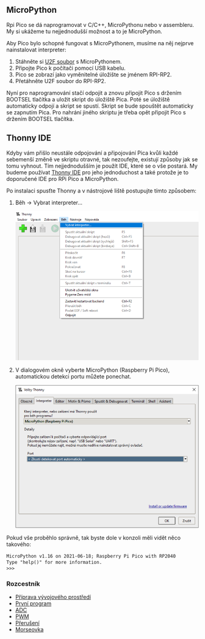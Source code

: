 ## MicroPython

Rpi Pico se dá naprogramovat v C/C++, MicroPythonu nebo v assembleru. My si ukážeme tu nejjednodušší možnost a to je MicroPython.

Aby Pico bylo schopné fungovat s MicroPythonem, musíme na něj nejprve nainstalovat interpreter:

1.	Stáhněte si [U2F soubor](https://micropython.org/download/rp2-pico/rp2-pico-latest.uf2) s MicroPythonem.
2.	Připojte Pico k počítači pomocí USB kabelu.
3.	Pico se zobrazí jako vyměnitelné úložište se jménem RPI-RP2.
4.	Přetáhněte U2F soubor do RPI-RP2.

Nyní pro naprogramování stačí odpojit a znovu připojit Pico s držením BOOTSEL tlačítka a uložit skript do úložiště Pica. Poté se úložiště automaticky odpojí a skript se spustí. Skript se bude spouštět automaticky se zapnutím Pica. Pro nahrání jiného skriptu je třeba opět připojit Pico s držením BOOTSEL tlačítka.

## Thonny IDE

Kdyby vám přišlo neustále odpojování a připojování Pica kvůli každé sebemenší změně ve skriptu otravné, tak nezoufejte, existují způsoby jak se tomu vyhnout. Tím nejjednodušším je použít IDE, které se o vše postará. My budeme používat [Thonny IDE](https://thonny.org/) pro jeho jednoduchost a také protože je to doporučené IDE pro RPi Pico a MicroPython.

Po instalaci spusťte Thonny a v nástrojové liště postupujte tímto způsobem:

1.	Běh -> Vybrat interpreter…

    ![img](images/thonny_interpreter_setting_1.png)

2.	V dialogovém okně vyberte MicroPython (Raspberry Pi Pico), automatickou detekci portu můžete ponechat.

    ![img](images/thonny_interpreter_setting_2.png)

Pokud vše proběhlo správně, tak byste dole v konzoli měli vidět něco takového:

```
MicroPython v1.16 on 2021-06-18; Raspberry Pi Pico with RP2040
Type "help()" for more information.
>>>
```

### Rozcestník
* [Příprava vývojového prostředí](priprava.md)
* [První program](hello.md)
* [ADC](adc.md)
* [PWM](pwm.md)
* [Přerušení](interrupt.md)
* [Morseovka](morse.md)
